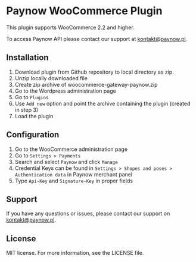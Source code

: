# Paynow WooCommerce Plugin

This plugin supports WooCommerce 2.2 and higher.

To access Paynow API please contact our support at kontakt@paynow.pl.

## Installation
1. Download plugin from Github repository to local directory as zip.
2. Unzip locally downloaded file
3. Create zip archive of woocommerce-gateway-paynow.zip
4. Go to the Wordpress administration page
5. Go to `Plugins`
6. Use `Add new` option and point the archive containing the plugin (created in step 3)
7. Load the plugin

## Configuration
1. Go to the WooCommerce administration page
2. Go to `Settings > Payments`
3. Search and select `Paynow` and click `Manage`
4. Credential Keys can be found in `Settings > Shopes and poses > Authentication data` in Paynow merchant panel
5. Type `Api-Key` and `Signature-Key` in proper fields

## Support
If you have any questions or issues, please contact our support on kontakt@paynow.pl.

## License
MIT license. For more information, see the LICENSE file.